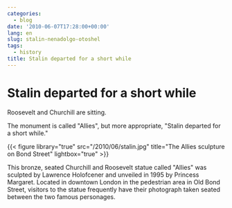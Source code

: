```yaml
---
categories:
  - blog
date: '2010-06-07T17:28:00+00:00'
lang: en
slug: stalin-nenadolgo-otoshel
tags: 
  - history
title: Stalin departed for a short while
---
```


# Stalin departed for a short while

Roosevelt and Churchill are sitting.

The monument is called "Allies", but more appropriate, "Stalin departed for a short while."

{{< figure library="true" src="/2010/06/stalin.jpg" title="The Allies sculpture on Bond Street" lightbox="true" >}}

<!--more-->

This bronze, seated Churchill and Roosevelt statue called "Allies" was
sculpted by Lawrence Holofcener and unveiled in 1995 by Princess
Margaret. Located in downtown London in the pedestrian area in Old
Bond Street, visitors to the statue frequently have their photograph
taken seated between the two famous personages.

